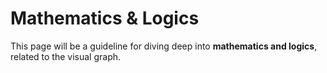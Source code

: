# Mathematics & Logics

This page will be a guideline for diving deep into **mathematics and logics**, related to the visual graph.
